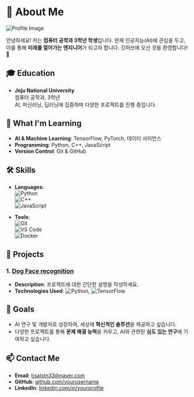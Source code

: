 # 🌟 About Me

![Profile Image](https://via.placeholder.com/150) <!-- 프로필 이미지 링크를 여기에 추가하세요 -->

안녕하세요! 저는 **컴퓨터 공학과 3학년 학생**입니다. 현재 인공지능(AI)에 관심을 두고, 이를 통해 **미래를 열어가는 엔지니어**가 되고자 합니다. 깃허브에 오신 것을 환영합니다! 🚀

## 🎓 Education
- **Jeju National University**  
  컴퓨터 공학과, 3학년  
  AI, 머신러닝, 딥러닝에 집중하며 다양한 프로젝트를 진행 중입니다.

## 🌱 What I'm Learning
- **AI & Machine Learning**: TensorFlow, PyTorch, 데이터 사이언스
- **Programming**: Python, C++, JavaScript
- **Version Control**: Git & GitHub

## 🛠️ Skills
- **Languages**:  
  ![Python](https://img.shields.io/badge/-Python-blue?logo=python&logoColor=white)  
  ![C++](https://img.shields.io/badge/-C++-00599C?logo=c%2B%2B&logoColor=white)  
  ![JavaScript](https://img.shields.io/badge/-JavaScript-F7DF1E?logo=javascript&logoColor=black)

- **Tools**:  
  ![Git](https://img.shields.io/badge/-Git-F05032?logo=git&logoColor=white)  
  ![VS Code](https://img.shields.io/badge/-VSCode-007ACC?logo=visual-studio-code&logoColor=white)  
  ![Docker](https://img.shields.io/badge/-Docker-2496ED?logo=docker&logoColor=white)

## 🚀 Projects
### 1. [Dog Face recognition](https://github.com/your-project-link)
- **Description**: 프로젝트에 대한 간단한 설명을 작성하세요.
- **Technologies Used**: ![Python](https://img.shields.io/badge/-Python-blue?logo=python&logoColor=white), ![TensorFlow](https://img.shields.io/badge/-TensorFlow-FF6F00?logo=tensorflow&logoColor=white)

## 🎯 Goals
- AI 연구 및 개발자로 성장하여, 세상에 **혁신적인 솔루션**을 제공하고 싶습니다.
- 다양한 프로젝트를 통해 **문제 해결 능력**을 키우고, AI와 관련된 **심도 있는 연구**에 기여하고 싶습니다.

## 📫 Contact Me
- **Email**: tjsalstn33@naver.com
- **GitHub**: [github.com/yourusername](https://github.com/yourusername)
- **LinkedIn**: [linkedin.com/in/yourprofile](https://linkedin.com/in/yourprofile)
